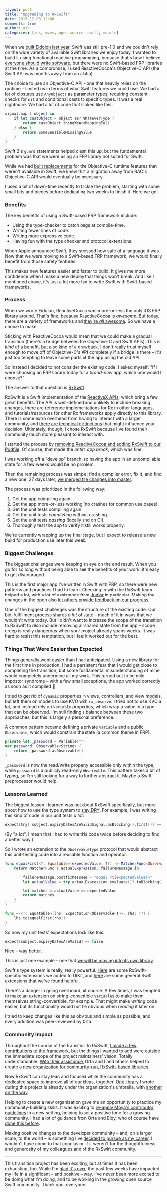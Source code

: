 ```yaml
---
layout: post
title: "Upgrading to RxSwift"
date: 2015-12-08 12:00
comments: true
author: ash
categories: [ios, mvvm, open source, swift, mobile]
---
```


When we [built Eidolon last year](http://artsy.github.io/blog/2014/11/13/eidolon-retrospective/), Swift was still pre-1.0 and we couldn't rely on the wide variety of available Swift libraries we enjoy today. I wanted to build it using functional reactive programming, because that's how I believe [everyone should write software](https://realm.io/news/altconf-ash-furrow-functional-reactive-swift/), but there were no Swift-based FRP libraries at the time. As a compromise, I used ReactiveCocoa's Objective-C API (the Swift API was months away from an alpha).

<!-- more -->

The choice to use an Objective-C API – one that heavily relies on the runtime – limited us in terms of what Swift features we could use. We had a lot of closures use `AnyObject!` as parameter types, requiring constant checks for `nil` and conditional casts to specific types. It was a real nightmare. We had a lot of code that looked like this:

```swift
signal.map { object in
    if let castObject = object as? WhateverType {
        return castObject.thingWeAreMappingTo()
    } else {
        return SomeSensibleMissingValue
    }
}
```

Swift 2's `guard` statements helped clean this up, but the fundamental problem was that we were using an FRP library not suited for Swift.

While we had [built replacements](https://github.com/ashfurrow/Swift-RAC-Macros) for the Objective-C runtime features that weren't available in Swift, we knew that a migration away from RAC's Objective-C API would eventually be necessary.

I used a bit of down-time recently to tackle the problem, starting with some small bits and pieces before dedicating two weeks to finish it. Here we go!

### Benefits

The key benefits of using a Swift-based FRP framework include:

- Using the type-checker to catch bugs at compile-time.
- Writing fewer lines of code.
- Writing more expressive code.
- Having fun with the type checker and protocol extensions.

When Apple announced Swift, they stressed how safe of a language it was. Now that we were moving to a Swift-based FRP framework, we would finally benefit from those safety features.

This makes new features easier and faster to build. It gives me more confidence when I make a new deploy that things won't break. And like I mentioned above, it's just a lot more fun to write Swift with Swift-based frameworks.

### Process

When we wrote Eidolon, ReactiveCocoa was more-or-less the only iOS FRP library around. That's fine, because ReactiveCocoa is _awesome_. But today, there are a variety of frameworks and [they're _all_ awesome](https://ashfurrow.com/blog/reactivecocoa-vs-rxswift/). So we have a choice to make. 

Sticking with ReactiveCocoa would mean that we could make a gradual transition (there's a bridge between the Objective-C and Swift APIs). This is _kind of_ a benefit, but also kind of a drawback. I don't really trust myself enough to move off of Objective-C's API completely if a bridge is there – it's just too tempting to leave some parts of the app using the old API.

So instead I decided to not consider the existing code. I asked myself: "If I were choosing an FRP library today for a _brand-new_ app, which one would I choose?"

The answer to that question is [RxSwift](https://github.com/ReactiveX/RxSwift). 

RxSwift is a Swift implementation of the [ReactiveX APIs](http://reactivex.io), which bring a few great benefits. The API is well-defined and unlikely to include breaking changes, there are reference implementations for Rx in other languages, and tutorials/resources for other Rx frameworks apply directly to this library. There is some extra overhead from having to interact with a larger community, and [there are technical distinctions](http://stackoverflow.com/questions/32542846/reactivecocoa-vs-rxswift-pros-and-cons/32581824#32581824) that might influence your decision. Ultimately, though, I chose RxSwift because I've found their community much more pleasant to interact with.

I started the process by [removing ReactiveCocoa and adding RxSwift to our Podfile](https://github.com/artsy/eidolon/commit/8e6e86d733e36d3c0b3db581019d09296d04cd68). Of course, that made the _entire app break_, which was fine. 

I was working off a "develop" branch, so having the app in an uncompilable state for a few weeks would be no problem. 

Then the remaining process was simple: find a compiler error, fix it, and find a new one. 27 days later, [we merged the changes into master](https://github.com/artsy/eidolon/commit/8e6e86d733e36d3c0b3db581019d09296d04cd68).

The process was prioritized in the following way:

1. Get the app compiling again.
2. Get the app more-or-less working (no crashes for common use cases).
3. Get the unit tests compiling again.
4. Get the unit tests _completing_ without crashing.
5. Get the unit tests _passing_ (locally and on CI).
6. Thoroughly test the app to verify it still works properly.

We're currently wrapping up the final stage, but I expect to release a new build for production use later this week.

### Biggest Challenges

The biggest challenges were keeping an eye on the end result. When you go for so long without being able to see the benefits of your work, it's easy to get discouraged. 

This is the first major app I've written in Swift with FRP, so there were new patterns and practices I had to learn. Checking in with the RxSwift team helped a lot, with a lot of assistance from [Junior](https://twitter.com/bontoJR) in particular. Making the changes in the open also [let others provide feedback on our progress](https://github.com/artsy/eidolon/pull/569#commitcomment-14632425).

One of the biggest challenges was the structure of the existing code. Our bid-fulfillment process shares _a lot_ of state – much of it in ways that we wouldn't write today. But I didn't want to increase the scope of the transition to RxSwift to _also_ include removing all shared state from the app – scope creep is really dangerous when your project already spans weeks. It was hard to resist this temptation, but I feel it worked out for the best.

### Things That Were Easier than Expected

Things generally went easier than I had anticipated. Using a new library for the first time in production, I had a persistent fear that I would get close to completing the transition, but some fundamental misunderstanding of mine would completely undermine all my work. This turned out to be mild impostor syndrome – with a few small exceptions, the app worked correctly as soon as it compiled 🎉

I tried to get rid of `dynamic` properties in views, controllers, and view models, but left them on models to use KVO with `rx_observe`. I tried not to use KVO a lot, and instead rely on `Variable` properties, which wrap a value in a type that can be observed. I'm still finding a balance between these two approaches, but this is largely a personal preference.

A common pattern became defining a private `Variable` and a public `Observable`, which would constrain the state (a common theme in FRP).

```swift
private let _password = Variable("")
var password: Observable<String> {
    return _password.asObservable()
}
```

`_password` is now the read/write property accessible only within the type, while `password` is a publicly read-only `Observable`. This pattern takes a bit of typing, so I'm still looking for a way to further abstract it. Maybe a Swift preprocessor would help.

### Lessons Learned

The biggest lesson I learned was not about RxSwift specifically, but more about how to use the type system to [stay DRY](https://en.wikipedia.org/wiki/Don%27t_repeat_yourself). For example, I was writing this kind of code in our unit tests _a lot_:

```swift
expect(try! subject.expiryDatesAreValidSignal.asBlocking().first()) == false
```

(By "a lot", I mean that I had to write this code twice before deciding to find a better way.)

So I wrote an extension to the `ObservableType` protocol that would abstract this unit-testing code into a reusable function and operator.

```swift
func equalFirst<T: Equatable>(expectedValue: T?) -> MatcherFunc<Observable<T>> {
    return MatcherFunc { actualExpression, failureMessage in

        failureMessage.postfixMessage = "equal <\(expectedValue)>"
        let actualValue = try actualExpression.evaluate()?.toBlocking().first()

        let matches = actualValue == expectedValue
        return matches
    }
}

func ==<T: Equatable>(lhs: Expectation<Observable<T>>, rhs: T?) {
    lhs.to(equalFirst(rhs))
}
```

So now my unit tests' expectations look like this:

```swift
expect(subject.expiryDatesAreValid) == false
```

Nice – way better.

This is just one example – one that [we will be moving into its own library](https://github.com/artsy/eidolon/issues/570).

Swift's type system is really, really powerful. [Here](https://github.com/artsy/eidolon/blob/cb31168fa29dcc7815fd4a2e30e7c000bd1820ce/Kiosk/UIKit+Rx.swift) are some RxSwift-specific extensions we added to UIKit, and [here](https://github.com/artsy/eidolon/blob/cb31168fa29dcc7815fd4a2e30e7c000bd1820ce/Kiosk/App/SwiftExtensions.swift#L22-L56) are some general Swift extensions that we've found helpful.

There's a danger in going overboard, of course. A few times, I was tempted to make an extension on string-convertible `Variable`s to make them themselves string-convertible, for example. That might make _writing_ code easier, but its functionality would not be obvious when _reading_ it later on.

I tried to keep changes like this as obvious and simple as possible, and every addition was peer-reviewed by Orta.

### Community Impact

Throughout the course of the transition to RxSwift, [I made a few contributions to the framework](https://github.com/ReactiveX/RxSwift/pulls?utf8=✓&q=is%3Apr+author%3Aashfurrow), but the things I wanted to add were outside the immediate scope of the project maintainers' vision. Totally understandable. [With their assistance](https://github.com/ReactiveX/RxSwift/issues/265), Orta and I and others helped to create a [new organization for community-run, RxSwift-based libraries](https://github.com/RxSwiftCommunity). 

Now RxSwift can stay lean and focused while the community has a dedicated space to improve all of our ideas, together. [One library](https://github.com/RxSwiftCommunity/NSObject-Rx) I wrote during this project is already under the organization's umbrella, with [another on the way](https://github.com/RxSwiftCommunity/contributors/issues/4).

Helping to create a new organization gave me an opportunity to practice my community-building skills. It was exciting to [re-apply Moya's contributor guidelines](https://github.com/RxSwiftCommunity/contributors) in a new setting, helping to set a positive tone for a growing community. I had a lot of guidance from Orta and Eloy, who of course have [done this before](https://cocoapods.org).

Making positive changes to the developer community – and, on a larger scale, to the world – is something I've [decided to pursue as my career](https://ashfurrow.com/blog/building-my-career/). I wouldn't have come to that conclusion if it weren't for the thoughtfulness and generosity of my colleagues and of the RxSwift community.

---

This transition project has been exciting, but at times it has been exhausting, too. While I'm [glad it's over](https://github.com/artsy/eidolon/pull/569), the past few weeks have impacted my life in a significant – and positive – way. I've never been more excited to be doing what I'm doing, and to be working in the growing open source Swift community. Thank you, everyone.
